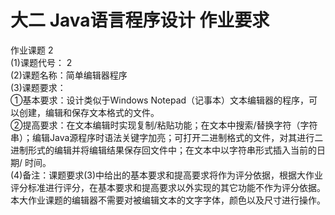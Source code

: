 # 大二 Java语言程序设计 作业要求
作业课题 2  
(1)课题代号： 2  
(2)课题名称：简单编辑器程序  
(3)课题要求：  
①基本要求：设计类似于Windows Notepad（记事本）文本编辑器的程序，可以创建，编辑和保存文本格式的文件。  
②提高要求：在文本编辑时实现复制/粘贴功能；在文本中搜索/替换字符（字符串）；编辑Java源程序时语法关键字加亮；可打开二进制格式的文件，对其进行二进制形式的编辑并将编辑结果保存回文件中；在文本中以字符串形式插入当前的日期/ 时间。  
(4)备注：课题要求(3)中给出的基本要求和提高要求将作为评分依据，根据大作业评分标准进行评分，在基本要求和提高要求以外实现的其它功能不作为评分依据。本大作业课题的编辑器不需要对被编辑文本的文字字体，颜色以及尺寸进行操作。

